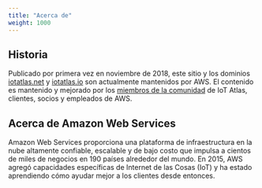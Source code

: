 ```yaml
---
title: "Acerca de"
weight: 1000
---
```


## Historia
Publicado por primera vez en noviembre de 2018, este sitio y los dominios [iotatlas.net](http://iotatlas.net) y [iotatlas.io](http://iotatlas.io) son actualmente mantenidos por AWS. El contenido es mantenido y mejorado por los [miembros de la comunidad](https://github.com/aws/iot-atlas/graphs/contributors) de IoT Atlas, clientes, socios y empleados de AWS.

## Acerca de Amazon Web Services
Amazon Web Services proporciona una plataforma de infraestructura en la nube altamente confiable, escalable y de bajo costo que impulsa a cientos de miles de negocios en 190 países alrededor del mundo. En 2015, AWS agregó capacidades específicas de Internet de las Cosas (IoT) y ha estado aprendiendo cómo ayudar mejor a los clientes desde entonces.